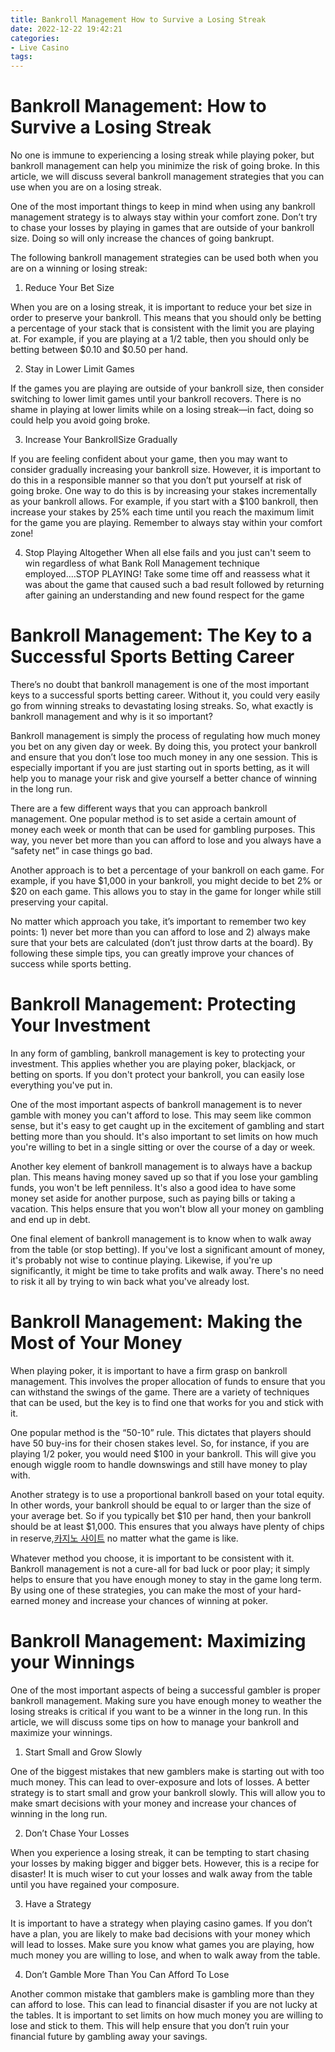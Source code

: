 ```yaml
---
title: Bankroll Management How to Survive a Losing Streak
date: 2022-12-22 19:42:21
categories:
- Live Casino
tags:
---
```



#  Bankroll Management: How to Survive a Losing Streak

No one is immune to experiencing a losing streak while playing poker, but bankroll management can help you minimize the risk of going broke. In this article, we will discuss several bankroll management strategies that you can use when you are on a losing streak.

One of the most important things to keep in mind when using any bankroll management strategy is to always stay within your comfort zone. Don’t try to chase your losses by playing in games that are outside of your bankroll size. Doing so will only increase the chances of going bankrupt.

The following bankroll management strategies can be used both when you are on a winning or losing streak:

1) Reduce Your Bet Size

When you are on a losing streak, it is important to reduce your bet size in order to preserve your bankroll. This means that you should only be betting a percentage of your stack that is consistent with the limit you are playing at. For example, if you are playing at a $1/$2 table, then you should only be betting between $0.10 and $0.50 per hand.

2) Stay in Lower Limit Games

If the games you are playing are outside of your bankroll size, then consider switching to lower limit games until your bankroll recovers. There is no shame in playing at lower limits while on a losing streak—in fact, doing so could help you avoid going broke.

3) Increase Your BankrollSize Gradually

If you are feeling confident about your game, then you may want to consider gradually increasing your bankroll size. However, it is important to do this in a responsible manner so that you don’t put yourself at risk of going broke. One way to do this is by increasing your stakes incrementally as your bankroll allows. For example, if you start with a $100 bankroll, then increase your stakes by 25% each time until you reach the maximum limit for the game you are playing. Remember to always stay within your comfort zone!


4) Stop Playing Altogether
When all else fails and you just can't seem to win regardless of what Bank Roll Management technique employed....STOP PLAYING! Take some time off and reassess what it was about the game that caused such a bad result followed by returning after gaining an understanding and new found respect for the game

#  Bankroll Management: The Key to a Successful Sports Betting Career

There’s no doubt that bankroll management is one of the most important keys to a successful sports betting career. Without it, you could very easily go from winning streaks to devastating losing streaks. So, what exactly is bankroll management and why is it so important?

Bankroll management is simply the process of regulating how much money you bet on any given day or week. By doing this, you protect your bankroll and ensure that you don’t lose too much money in any one session. This is especially important if you are just starting out in sports betting, as it will help you to manage your risk and give yourself a better chance of winning in the long run.

There are a few different ways that you can approach bankroll management. One popular method is to set aside a certain amount of money each week or month that can be used for gambling purposes. This way, you never bet more than you can afford to lose and you always have a “safety net” in case things go bad.

Another approach is to bet a percentage of your bankroll on each game. For example, if you have $1,000 in your bankroll, you might decide to bet 2% or $20 on each game. This allows you to stay in the game for longer while still preserving your capital.

No matter which approach you take, it’s important to remember two key points: 1) never bet more than you can afford to lose and 2) always make sure that your bets are calculated (don’t just throw darts at the board). By following these simple tips, you can greatly improve your chances of success while sports betting.

#  Bankroll Management: Protecting Your Investment 

In any form of gambling, bankroll management is key to protecting your investment. This applies whether you are playing poker, blackjack, or betting on sports. If you don't protect your bankroll, you can easily lose everything you've put in.

One of the most important aspects of bankroll management is to never gamble with money you can't afford to lose. This may seem like common sense, but it's easy to get caught up in the excitement of gambling and start betting more than you should. It's also important to set limits on how much you're willing to bet in a single sitting or over the course of a day or week.

Another key element of bankroll management is to always have a backup plan. This means having money saved up so that if you lose your gambling funds, you won't be left penniless. It's also a good idea to have some money set aside for another purpose, such as paying bills or taking a vacation. This helps ensure that you won't blow all your money on gambling and end up in debt.

One final element of bankroll management is to know when to walk away from the table (or stop betting). If you've lost a significant amount of money, it's probably not wise to continue playing. Likewise, if you're up significantly, it might be time to take profits and walk away. There's no need to risk it all by trying to win back what you've already lost.

#  Bankroll Management: Making the Most of Your Money 

When playing poker, it is important to have a firm grasp on bankroll management. This involves the proper allocation of funds to ensure that you can withstand the swings of the game. There are a variety of techniques that can be used, but the key is to find one that works for you and stick with it.

One popular method is the “50-10” rule. This dictates that players should have 50 buy-ins for their chosen stakes level. So, for instance, if you are playing $1/$2 poker, you would need $100 in your bankroll. This will give you enough wiggle room to handle downswings and still have money to play with.

Another strategy is to use a proportional bankroll based on your total equity. In other words, your bankroll should be equal to or larger than the size of your average bet. So if you typically bet $10 per hand, then your bankroll should be at least $1,000. This ensures that you always have plenty of chips in reserve,[카지노 사이트](https://choegocasino.com/) no matter what the game is like.

Whatever method you choose, it is important to be consistent with it. Bankroll management is not a cure-all for bad luck or poor play; it simply helps to ensure that you have enough money to stay in the game long term. By using one of these strategies, you can make the most of your hard-earned money and increase your chances of winning at poker.

#  Bankroll Management: Maximizing your Winnings

One of the most important aspects of being a successful gambler is proper bankroll management. Making sure you have enough money to weather the losing streaks is critical if you want to be a winner in the long run. In this article, we will discuss some tips on how to manage your bankroll and maximize your winnings.

1. Start Small and Grow Slowly

One of the biggest mistakes that new gamblers make is starting out with too much money. This can lead to over-exposure and lots of losses. A better strategy is to start small and grow your bankroll slowly. This will allow you to make smart decisions with your money and increase your chances of winning in the long run.

2. Don’t Chase Your Losses

When you experience a losing streak, it can be tempting to start chasing your losses by making bigger and bigger bets. However, this is a recipe for disaster! It is much wiser to cut your losses and walk away from the table until you have regained your composure.

3. Have a Strategy

It is important to have a strategy when playing casino games. If you don’t have a plan, you are likely to make bad decisions with your money which will lead to losses. Make sure you know what games you are playing, how much money you are willing to lose, and when to walk away from the table.

4. Don’t Gamble More Than You Can Afford To Lose

Another common mistake that gamblers make is gambling more than they can afford to lose. This can lead to financial disaster if you are not lucky at the tables. It is important to set limits on how much money you are willing to lose and stick to them. This will help ensure that you don’t ruin your financial future by gambling away your savings.